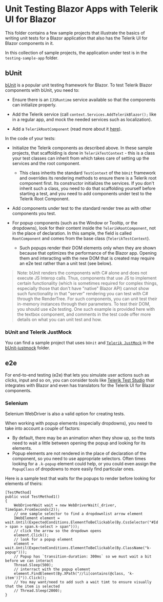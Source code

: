 # Unit Testing Blazor Apps with Telerik UI for Blazor

This folder contains a few sample projects that illustrate the basics of writing unit tests for a Blazor application that also has the Telerik UI for Blazor components in it.

In this collection of sample projects, the application under test is in the `testing-sample-app` folder.

## bUnit

<a href="https://bunit.egilhansen.com" target="_blank">bUnit</a> is a popular unit testing framework for Blazor. To test Telerik Blazor components with bUnit, you need to:

* Ensure there is an `IJSRuntime` service available so that the components can initialize properly.

* Add the Telerik service (call `context.Services.AddTelerikBlazor();` like in a regular app, and mock the needed services such as localization).

* Add a `TelerikRootComponent` (read more about it <a href="https://docs.telerik.com/blazor-ui/getting-started/what-you-need#project-configuration" target="_blank">here</a>).

In the code of your tests:

* Initialize the Telerik components as described above. In these sample projects, that scaffolding is done in `TelerikTestContext` - this is a class your test classes can inherit from which takes care of setting up the services and the root component.

    * This class inherits the standard `TestContext` of the `bUnit` framework and overrides its rendering methods to ensure there is a Telerik root component first. Its constructor initializes the services. If you don't inherit such a class, you need  to do that scaffolding yourself before starting a test, and you need to add components under test to the Telerik Root Component.

* Add components under test to the standard render tree as with other components you test.

* For popup components (such as the Window or Tooltip, or the dropdowns), look for their content inside the `TelerikRootComponent`, not in the place of declaration. In this sample, the field is called `RootComponent` and comes from the base class (`TelerikTestContext`).

    * Such popups render their DOM elements only when they are shown because that optimizes the performance of the Blazor app. Opening them and interacting with the new DOM that is created may require an e2e test rather than a unit test (see below).

>Note: bUnit renders the components with C# alone and does not execute JS Interop calls. Thus, components that use JS to implement certain functionality (which is sometimes required for complex things, especially those that don't have "native" Blazor API) cannot show such functionality in that "server" rendering you can test with C# through the RenderTree. For such components, you can unit test their in-memory instances through their parameters. To test their DOM, you should use e2e testing. One such example is provided here with the textbox component, and comments in the test code offer more details on what you can unit test and how.

### bUnit and Telerik JustMock

You can find a sample project that uses `bUnit` and <a href="https://www.telerik.com/products/mocking.aspx" target="_blank">`Telerik JustMock`</a> in the [bUnit-justmock](bUnit-justmock) folder.


## e2e

For end-to-end testing (e2e) that lets you simulate user actions such as clicks, input and so on, you can consider tools like <a href="https://docs.telerik.com/blazor-ui/integrations/e2e-testing-with-test-studio">Telerik Test Studio</a> that integrates with Blazor and even has translators for the Telerik UI for Blazor components.

### Selenium

Selenium WebDriver is also a valid option for creating tests.

When working with popup elements (especially dropdowns), you need to take into account a couple of factors:

* By default, there may be an animation when they show up, so the tests need to wait a little between opening the popup and looking for its elements.
* Popup elements are not rendered in the place of declaration of the component, so you need to use appropriate selectors. Often times looking for a `.k-popup` element could help, or you could even assign the `PopupClass` of dropdowns to more easily find particular ones.

Here is a sample test that waits for the popups to render before looking for elements of theirs:

```
[TestMethod]
public void TestMethod1()
{
    WebDriverWait wait = new WebDriverWait(_driver, TimeSpan.FromSeconds(2));
    // one sample selector to find a dropdownlist arrow element
    IWebElement element = wait.Until(ExpectedConditions.ElementToBeClickable(By.CssSelector("#Id > span > span.k-select > span")));
    // click the arrow so the dropdown opens
    element.Click();
    // look for a popup element
    element = wait.Until(ExpectedConditions.ElementToBeClickable(By.ClassName("k-popup")));
    // Popup has `transition-duration: 300ms` so we must wait a bit before we can interact
    Thread.Sleep(500);
    // interract with the popup element
    element.FindElement(By.XPath("//li[contains(@class, 'k-item')]")).Click();
    // You may want/need to add such a wait timt to ensure visually that the item is selected
    // Thread.Sleep(2000);
}
```
